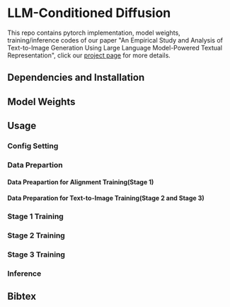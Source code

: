 # LLM-Conditioned Diffusion
This repo contains pytorch implementation, model weights, training/inference codes of our paper "An Empirical Study and Analysis of Text-to-Image Generation Using Large Language Model-Powered Textual Representation", click our [project page](https://llm-conditioned-diffusion.github.io/) for more details.

## Dependencies and Installation

## Model Weights

## Usage

### Config Setting

### Data Prepartion

#### Data Preapartion for Alignment Training(Stage 1)

#### Data Preparation for Text-to-Image Training(Stage 2 and Stage 3)

### Stage 1 Training

### Stage 2 Training

### Stage 3 Training 

### Inference

## Bibtex
